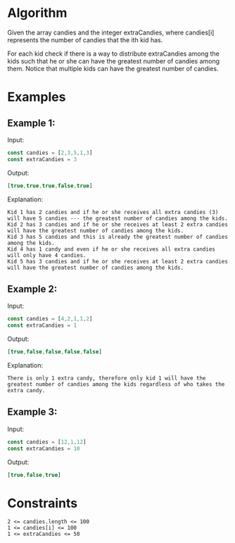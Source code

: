 # Algorithm

Given the array candies and the integer extraCandies, where candies[i] represents the number of candies that the ith kid has.

For each kid check if there is a way to distribute extraCandies among the kids such that he or she can have the greatest number of candies among them. Notice that multiple kids can have the greatest number of candies.

# Examples

## Example 1: 
Input:

```javascript
const candies = [2,3,5,1,3]
const extraCandies = 3
```

Output:

```javascript
[true,true,true,false,true] 
```

Explanation:

```
Kid 1 has 2 candies and if he or she receives all extra candies (3) will have 5 candies --- the greatest number of candies among the kids. 
Kid 2 has 3 candies and if he or she receives at least 2 extra candies will have the greatest number of candies among the kids. 
Kid 3 has 5 candies and this is already the greatest number of candies among the kids. 
Kid 4 has 1 candy and even if he or she receives all extra candies will only have 4 candies. 
Kid 5 has 3 candies and if he or she receives at least 2 extra candies will have the greatest number of candies among the kids. 
```

## Example 2:

Input:
```javascript
const candies = [4,2,1,1,2]
const extraCandies = 1
```

Output:

```javascript
[true,false,false,false,false] 
```

Explanation:

```
There is only 1 extra candy, therefore only kid 1 will have the greatest number of candies among the kids regardless of who takes the extra candy.
```

## Example 3:

Input:
```javascript
const candies = [12,1,12]
const extraCandies = 10
```

Output:
```javascript
[true,false,true]
```

# Constraints
    2 <= candies.length <= 100
    1 <= candies[i] <= 100
    1 <= extraCandies <= 50

